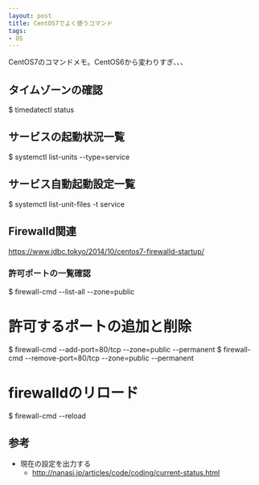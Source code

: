 ```yaml
---
layout: post
title: CentOS7でよく使うコマンド
tags: 
- OS
---
```

CentOS7のコマンドメモ。CentOS6から変わりすぎ、、、
<!-- more -->

## タイムゾーンの確認
$ timedatectl status

## サービスの起動状況一覧
$ systemctl list-units --type=service

## サービス自動起動設定一覧
$ systemctl list-unit-files -t service

## Firewalld関連
https://www.jdbc.tokyo/2014/10/centos7-firewalld-startup/
### 許可ポートの一覧確認
$ firewall-cmd --list-all --zone=public

# 許可するポートの追加と削除
$ firewall-cmd --add-port=80/tcp --zone=public --permanent
$ firewall-cmd --remove-port=80/tcp --zone=public --permanent

# firewalldのリロード
$ firewall-cmd --reload

## 参考
- 現在の設定を出力する
  - http://nanasi.jp/articles/code/coding/current-status.html
